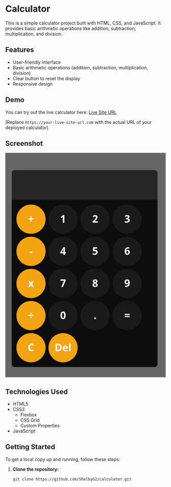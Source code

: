 # Calculator

This is a simple calculator project built with HTML, CSS, and JavaScript. It provides basic arithmetic operations like addition, subtraction, multiplication, and division.

## Features

- User-friendly interface
- Basic arithmetic operations (addition, subtraction, multiplication, division)
- Clear button to reset the display
- Responsive design

## Demo

You can try out the live calculator here: [Live Site URL](https://your-live-site-url.com)

(Replace `https://your-live-site-url.com` with the actual URL of your deployed calculator)

## Screenshot

![Calculator Screenshot](./images/mobile-design.png)

## Technologies Used

- HTML5
- CSS3
  - Flexbox
  - CSS Grid
  - Custom Properties
- JavaScript

## Getting Started

To get a local copy up and running, follow these steps:

1. **Clone the repository:**
   ```bash
   git clone https://github.com/ShelbyG2/calculator.git
   ```
